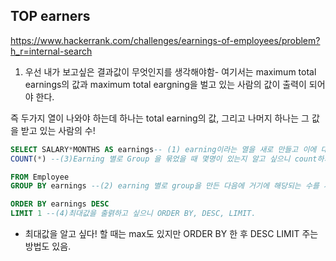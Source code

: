 ## TOP earners

https://www.hackerrank.com/challenges/earnings-of-employees/problem?h_r=internal-search

1. 우선 내가 보고싶은 결과값이 무엇인지를 생각해야함- 여기서는 maximum total earnings의 값과 maximum total eargning을 벌고 있는 사람의 값이 출력이 되어야 한다. 

즉 두가지 열이 나와야 하는데 하나는 total earning의 값, 그리고 나머지 하나는 그 값을 받고 있는 사람의 수!

```SQL
SELECT SALARY*MONTHS AS earnings-- (1) earning이라는 열을 새로 만들고 이에 대한 별명 붙여줌.
COUNT(*) --(3)Earning 별로 Group 을 묶었을 때 몇명이 있는지 알고 싶으니 count하기

FROM Employee
GROUP BY earnings --(2) earning 별로 group을 만든 다음에 거기에 해당되는 수를 세고 싶은 것이기에 Group by!

ORDER BY earnings DESC
LIMIT 1 --(4)최대값을 출렭하고 싶으니 ORDER BY, DESC, LIMIT. 
```

- 최대값을 알고 싶다! 할 때는 max도 있지만 ORDER BY 한 후 DESC LIMIT 주는 방법도 있음.
